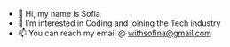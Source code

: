 - 👋 Hi, my name is Sofia
- 👀 I’m interested in Coding and joining the Tech industry
- 📫 You can reach my email @ withsofina@gmail.com

<!---
sofxsal/sofxsal is a ✨ special ✨ repository because its `README.md` (this file) appears on your GitHub profile.
You can click the Preview link to take a look at your changes.
--->
